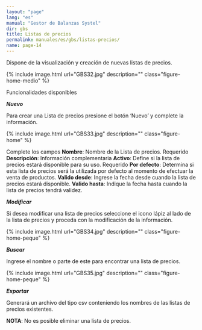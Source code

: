 ```yaml
---
layout: "page"
lang: "es"
manual: "Gestor de Balanzas Systel"
dir: gbs
title: Listas de precios
permalink: manuales/es/gbs/listas-precios/
name: page-14
---
```


Dispone de la visualización y creación de nuevas listas de precios.

{% include image.html url="GBS32.jpg" description="" class="figure-home-medio" %}

Funcionalidades disponibles

***Nuevo***

Para crear una Lista de precios presione el botón ‘Nuevo’ y complete la información.

{% include image.html url="GBS33.jpg" description="" class="figure-home" %}

Complete los campos
**Nombre**: Nombre de la Lista de precios. Requerido
**Descripción**: Información complementaria
**Activo**: Define si la lista de precios estará disponible para su uso. Requerido
**Por defecto**: Determina si esta lista de precios será la utilizada por defecto al momento de efectuar la venta de productos.
**Valido desde**: Ingrese la fecha desde cuando la lista de precios estará disponible.
**Valido hasta**: Indique la fecha hasta cuando la lista de precios tendrá validez.

***Modificar***

Si desea modificar una lista de precios seleccione el icono lápiz al lado de la lista de precios y proceda con la modificación de la información. 

{% include image.html url="GBS34.jpg" description="" class="figure-home-peque" %}


***Buscar***

Ingrese el nombre o parte de este para encontrar una lista de precios.

{% include image.html url="GBS35.jpg" description="" class="figure-home-peque" %}


***Exportar***

Generará un archivo del tipo csv conteniendo los nombres de las listas de precios existentes.

**NOTA**: No es posible eliminar una lista de precios.
